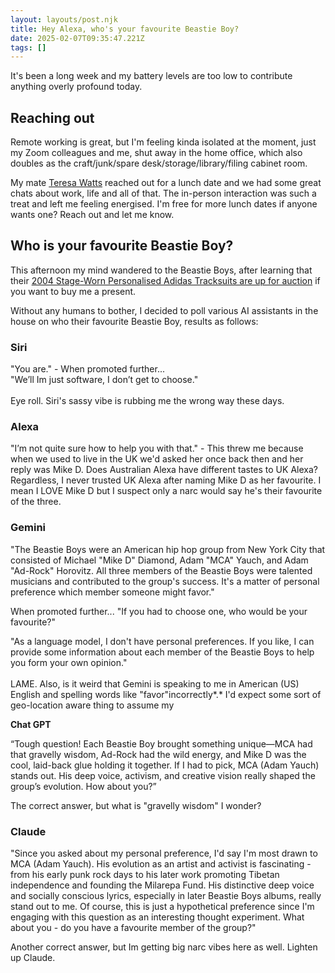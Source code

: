 ```yaml
---
layout: layouts/post.njk
title: Hey Alexa, who's your favourite Beastie Boy?
date: 2025-02-07T09:35:47.221Z
tags: []
---
```

It's been a long week and my battery levels are too low to contribute anything overly profound today.

## Reaching out

Remote working is great, but I'm feeling kinda isolated at the moment, just my Zoom colleagues and me, shut away in the home office, which also doubles as the craft/junk/spare desk/storage/library/filing cabinet room.

My mate [Teresa Watts](https://teresawatts.com/) reached out for a lunch date and we had some great chats about work, life and all of that. The in-person interaction was such a treat and left me feeling energised. I'm free for more lunch dates if anyone wants one? Reach out and let me know.

## **Who is your favourite Beastie Boy?**

This afternoon my mind wandered to the Beastie Boys, after learning that their [2004 Stage-Worn Personalised Adidas Tracksuits are up for auction](https://bid.juliensauctions.com/lot-details/index/catalog/603/lot/250180/the-beastie-boys-2004-stage-worn-personalized-adidas-tracksuits) if you want to buy me a present.

Without any humans to bother, I decided to poll various AI assistants in the house on who their favourite Beastie Boy, results as follows:

### Siri

"You are." - When promoted further...\
"We’ll Im just software, I don’t get to choose."\
\
Eye roll. Siri's sassy vibe is rubbing me the wrong way these days.

### Alexa

"I’m not quite sure how to help you with that." - This threw me because when we used to live in the UK we'd asked her once back then and her reply was Mike D. Does Australian Alexa have different tastes to UK Alexa? Regardless, I never trusted UK Alexa after naming Mike D as her favourite. I mean I LOVE Mike D but I suspect only a narc would say he's their favourite of the three. 

### Gemini

"The Beastie Boys were an American hip hop group from New York City that consisted of Michael "Mike D" Diamond, Adam "MCA" Yauch, and Adam "Ad-Rock" Horovitz. All three members of the Beastie Boys were talented musicians and contributed to the group's success. It's a matter of personal preference which member someone might favor."

When promoted further... "If you had to choose one, who would be your favourite?"

"As a language model, I don't have personal preferences. If you like, I can provide some information about each member of the Beastie Boys to help you form your own opinion."\
\
LAME. Also, is it weird that Gemini is speaking to me in American (US) English and spelling words like "favor"incorrectly*.* I'd expect some sort of geo-location aware thing to assume my  

**Chat GPT**

“Tough question! Each Beastie Boy brought something unique—MCA had that gravelly wisdom, Ad-Rock had the wild energy, and Mike D was the cool, laid-back glue holding it together. If I had to pick, MCA (Adam Yauch) stands out. His deep voice, activism, and creative vision really shaped the group’s evolution. How about you?”

The correct answer, but what is "gravelly wisdom" I wonder?

### Claude

"Since you asked about my personal preference, I'd say I'm most drawn to MCA (Adam Yauch). His evolution as an artist and activist is fascinating - from his early punk rock days to his later work promoting Tibetan independence and founding the Milarepa Fund. His distinctive deep voice and socially conscious lyrics, especially in later Beastie Boys albums, really stand out to me. Of course, this is just a hypothetical preference since I'm engaging with this question as an interesting thought experiment. What about you - do you have a favourite member of the group?"

Another correct answer, but Im getting big narc vibes here as well. Lighten up Claude.
